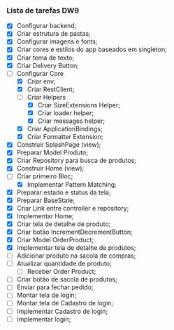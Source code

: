 ### Lista de tarefas DW9

- [x] Configurar backend;
- [x] Criar estrutura de pastas;
- [x] Configurar imagens e fonts;
- [x] Criar cores e estilos do app baseados em singleton;
- [x] Criar tema de texto;
- [x] Criar Delivery Button;
- [ ] Configurar Core
  - [x] Criar env;
  - [x] Criar RestClient;
  - [ ] Criar Helpers
      - [x] Criar SizeExtensions Helper;
      - [x] Criar loader helper;
      - [x] Criar messages helper;
  - [x] Criar ApplicationBindings;
  - [x] Criar Formatter Extension;
- [x] Construir SplashPage (view);  
- [x] Preparar Model Produto;
- [x] Criar Repository para busca de produtos;
- [x] Construir Home (view);
- [ ] Criar primeiro Bloc;
  - [x] Implementar Pattern Matching; 
- [x] Preparar estado e status da tela;
- [x] Preparar BaseState;
- [x] Criar Link entre controller e repository;
- [x] Implementar Home;
- [x] Criar tela de detalhe de produto;
- [x] Criar botão IncrementDecrementButton;
- [x] Criar Model OrderProduct;
- [x] Implementar tela de detalhe de produtos;
- [ ] Adicionar produto na sacola de compras;
- [ ] Atualizar quantidade de produto;
  - [ ] Receber Order Product;
- [ ] Criar botão de sacola de produtos;
- [ ] Enviar para fechar pedido;
- [ ] Montar tela de login;
- [ ] Montar tela de Cadastro de login;  
- [ ] Implementar Cadastro de login;
- [ ] Implementar login; 